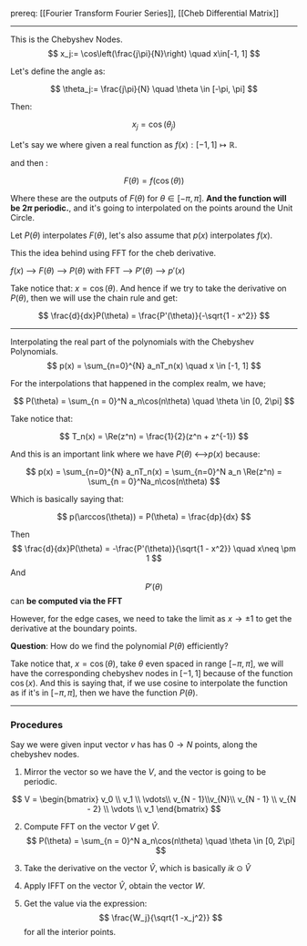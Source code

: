 prereq: [[Fourier Transform Fourier Series]], [[Cheb Differential Matrix]]

---

This is the Chebyshev Nodes. 
$$
x_j:= \cos\left(\frac{j\pi}{N}\right) \quad x\in[-1, 1]
$$

Let's define the angle as: 

$$
\theta_j:= \frac{j\pi}{N}  \quad \theta \in [-\pi, \pi]
$$

Then: 

$$
x_j = \cos(\theta_j)
$$

Let's say we where given a real function as $f(x): [-1, 1]\mapsto \mathbb{R}$. 

and then : 

$$
F(\theta) = f(\cos(\theta))
$$

Where these are the outputs of $F(\theta)$ for $\theta \in [-\pi, \pi]$. **And the function will be $2\pi$ periodic.**, and it's going to interpolated on the points around the Unit Circle. 

Let $P(\theta)$ interpolates $F(\theta)$, let's also assume that $p(x)$ interpolates $f(x)$. 

This the idea behind using FFT for the cheb derivative. 

$f(x)$ --> $F(\theta)$ --> $P(\theta)$ with FFT --> $P'(\theta)$ --> $p'(x)$ 

Take notice that: $x=\cos(\theta)$. And hence if we try to take the derivative on $P(\theta)$, then we will use the chain rule and get: 

$$
\frac{d}{dx}P(\theta) = \frac{P'(\theta)}{-\sqrt{1 - x^2}}
$$

---

Interpolating the real part of the polynomials with the Chebyshev Polynomials. 
$$
p(x) = \sum_{n=0}^{N} a_nT_n(x) \quad x \in [-1, 1]
$$

For the interpolations that happened in the complex realm, we have; 

$$
P(\theta) = \sum_{n = 0}^N a_n\cos(n\theta) \quad \theta \in [0, 2\pi]
$$

Take notice that: 

$$
T_n(x) = \Re(z^n) = \frac{1}{2}(z^n + z^{-1})
$$

And this is an important link where we have $P(\theta)$ <-->$p(x)$ because: 

$$
p(x) = \sum_{n=0}^{N} a_nT_n(x) = \sum_{n=0}^N a_n \Re(z^n) = \sum_{n = 0}^Na_n\cos(n\theta)
$$

Which is basically saying that: 

$$
p(\arccos(\theta)) = P(\theta) = \frac{dp}{dx}
$$

Then 
$$
\frac{d}{dx}P(\theta) = -\frac{P'(\theta)}{\sqrt{1 - x^2}} \quad x\neq \pm 1
$$
And $$P'(\theta)$$ can **be computed via the FFT** 

However, for the edge cases, we need to take the limit as $x\rightarrow \pm 1$ to get the derivative at the boundary points.  

**Question**: How do we find the polynomial $P(\theta)$ efficiently? 

Take notice that, $x=\cos(\theta)$, take $\theta$ even spaced in range $[-\pi, \pi]$, we will have the corresponding chebyshev nodes in $[-1, 1]$ because of the function $\cos(x)$. And this is saying that, if we use cosine to interpolate the function as if it's in $[-\pi, \pi]$, then we have the function $P(\theta)$. 

---
### Procedures

Say we were given input vector $v$ has has $0\rightarrow N$ points, along the chebyshev nodes. 

1. Mirror the vector so we have the $V$, and the vector is going to be periodic. 

$$
V = \begin{bmatrix}
	v_0 \\ v_1 \\ 
	\vdots\\
	v_{N - 1}\\v_{N}\\ v_{N - 1} \\ v_{N - 2} \\
	\vdots \\ 
	v_1
\end{bmatrix}
$$

2. Compute FFT on the vector $V$ get $\widehat{V}$. 
$$
P(\theta) = \sum_{n = 0}^N a_n\cos(n\theta) \quad \theta \in [0, 2\pi]
$$

3. Take the derivative on the vector $\widehat{V}$, which is basically $ik\odot \widehat{V}$

4. Apply IFFT on the vector $\widehat{V}$, obtain the vector $W$. 

5. Get the value via the expression: 
$$
\frac{W_j}{\sqrt{1 -x_j^2}}
$$
for all the interior points. 

